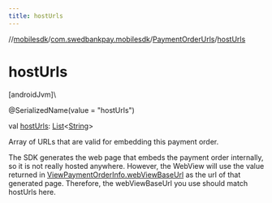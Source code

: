 ```yaml
---
title: hostUrls
---
```

//[mobilesdk](../../../index.html)/[com.swedbankpay.mobilesdk](../index.html)/[PaymentOrderUrls](index.html)/[hostUrls](host-urls.html)



# hostUrls



[androidJvm]\




@SerializedName(value = "hostUrls")



val [hostUrls](host-urls.html): [List](https://kotlinlang.org/api/latest/jvm/stdlib/kotlin.collections/-list/index.html)&lt;[String](https://kotlinlang.org/api/latest/jvm/stdlib/kotlin/-string/index.html)&gt;



Array of URLs that are valid for embedding this payment order.



The SDK generates the web page that embeds the payment order internally, so it is not really hosted anywhere. However, the WebView will use the value returned in [ViewPaymentOrderInfo.webViewBaseUrl](../-view-payment-order-info/web-view-base-url.html) as the url of that generated page. Therefore, the webViewBaseUrl you use should match hostUrls here.




